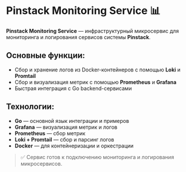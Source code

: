 # Pinstack Monitoring Service 📊

**Pinstack Monitoring Service** — инфраструктурный микросервис для мониторинга и логирования сервисов системы **Pinstack**.

## Основные функции:
- Сбор и хранение логов из Docker-контейнеров с помощью **Loki** и **Promtail**
- Сбор и визуализация метрик с помощью **Prometheus** и **Grafana**
- Быстрая интеграция с Go backend-сервисами

## Технологии:
- **Go** — основной язык интеграции и примеров
- **Grafana** — визуализация метрик и логов
- **Prometheus** — сбор метрик
- **Loki + Promtail** — сбор и парсинг логов
- **Docker** — для контейнеризации и оркестрации

> ✅ Сервис готов к подключению мониторинга и логирования микросервисов.
